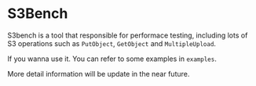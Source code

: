 # S3Bench

S3bench is a tool that responsible for performace testing, including lots of S3 operations such as `PutObject`, `GetObject` and `MultipleUpload`.

If you wanna use it. You can refer to some examples in `examples`.

More detail information will be update in the near future.